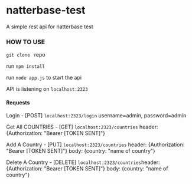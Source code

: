 # natterbase-test

A simple rest api for natterbase test

### HOW TO USE

`git clone ` repo

run `npm install`

run `node app.js` to start the api

API is listening on `localhost:2323`

#### Requests

Login - [POST] `localhost:2323/login` username=admin, password=admin

Get All COUNTRIES - [GET] `localhost:2323/countries` header: {Authorization: "Bearer [TOKEN SENT]"}

Add A Country - [PUT] `localhost:2323/countries` header: {Authorization: "Bearer [TOKEN SENT]"} body: {country: "name of country"}

Delete A Country - [DELETE] `localhost:2323/countries`header: {Authorization: "Bearer [TOKEN SENT]"} body: {country: "name of country"}



